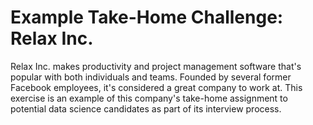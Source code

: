 # Example Take-Home Challenge: Relax Inc.
Relax Inc. makes productivity and project management software that's popular with both individuals and teams. Founded by several former Facebook employees, it's considered a great company to work at. This exercise is an example of this company's take-home assignment to potential data science candidates as part of its interview process.

